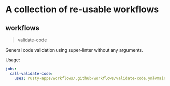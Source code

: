 # A collection of re-usable workflows

## workflows

> validate-code

General code validation using super-linter without any arguments.

Usage:

```yaml
jobs:
  call-validate-code:
    uses: rusty-apps/workflows/.github/workflows/validate-code.yml@main
```
